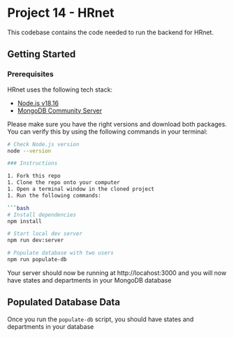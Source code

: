 # Project 14 - HRnet

This codebase contains the code needed to run the backend for HRnet.

## Getting Started

### Prerequisites

HRnet uses the following tech stack:

- [Node.js v18.16](https://nodejs.org/en/)
- [MongoDB Community Server](https://www.mongodb.com/try/download/community)

Please make sure you have the right versions and download both packages. You can verify this by using the following commands in your terminal:

```bash
# Check Node.js version
node --version

### Instructions

1. Fork this repo
1. Clone the repo onto your computer
1. Open a terminal window in the cloned project
1. Run the following commands:

```bash
# Install dependencies
npm install

# Start local dev server
npm run dev:server

# Populate database with two users
npm run populate-db
```

Your server should now be running at http://locahost:3000 and you will now have states and departments in your MongoDB database

## Populated Database Data

Once you run the `populate-db` script, you should have states and departments in your database